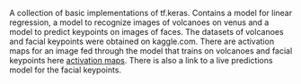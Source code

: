 A collection of basic implementations of tf.keras.
Contains a model for linear regression, a model to recognize images of volcanoes on venus and a model to predict
keypoints on images of faces. The datasets of volcanoes and facial keypoints were obtained on kaggle.com.
There are activation maps for an image fed through the model that trains on volcanoes and facial keypoints here
<a href="https://wlgfour.github.io/keras_intro/index.html">activation maps</a>. There is also a link to a live 
predictions model for the facial keypoints.
